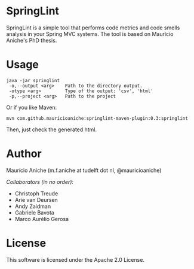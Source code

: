 # SpringLint

SpringLint is a simple tool that performs code metrics and code smells analysis in your Spring MVC systems.
The tool is based on Maurício Aniche's PhD thesis. 

# Usage

```
java -jar springlint
 -o,--output <arg>    Path to the directory output.
 -otype <arg>         Type of the output: 'csv', 'html'
 -p,--project <arg>   Path to the project
```

Or if you like Maven:

```
mvn com.github.mauricioaniche:springlint-maven-plugin:0.3:springlint
```

Then, just check the generated html.

# Author

Maurício Aniche (m.f.aniche at tudelft dot nl, @mauricioaniche)

*Collaborators (in no order):* 

- Christoph Treude
- Arie van Deursen
- Andy Zaidman
- Gabriele Bavota
- Marco Aurélio Gerosa

# License

This software is licensed under the Apache 2.0 License.
